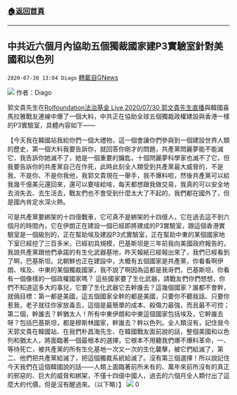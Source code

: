 ###  [:house:返回首頁](https://github.com/ourhimalayas/txt)
---

## 中共近六個月內協助五個獨裁國家建P3實驗室針對美國和以色列
`2020-07-30 13:04 Diago` [轉載自GNews](https://gnews.org/zh-hant/280709/)

![](https://s3.amazonaws.com/gnews-media-offload/wp-content/uploads/2020/07/30125827/%E5%B0%81%E9%9D%A2-54.jpg)
作者：Diago

郭文貴先生在[Rolfoundation法治基金 Live 2020/07/30 郭文貴先生直播](https://youtu.be/OG1uN9zWaSE)與韓國喜馬拉雅戰友連線中爆了一個大料，中共正在協助全球五個獨裁政權建設與香港一樣的P3實驗室，具體內容如下——

【今天我在韓國站我給你們一個大禮物，這一個會讓你們參與到一個建設世界人類的歷史，第一個大料我要告訴你，就回答你剛才的問題，共產黨閆麗夢能不能滅它，我告訴你她滅不了，她是一個重要的鑰匙，十個閆麗夢科學家也滅不了它，但我要告訴你的共產黨自己在作死，此時此刻全人類受到共產黨最大威脅的，不是我、不是你、不是你我他，我郭文貴現在一舉手，我不爆料啦，然後共產黨可以給我幾千億美元還回來，還可以要啥給啥，每天都想跟我做交易，我真的可以安全地去消失去、去生活去，戰友們也不會受到什麼太大了不起的，我們都在國外了，但是國內肯定水深火熱。

可是共產黨要綁架的十四億戰車，它可真不是綁架的十四億人，它在過去這不到六個月的時間內，它在伊朗正在建設一個已經即將建成的P3實驗室，跟這個香港實驗室是一個級別的，正在幫助埃及建設P3式實驗室，正在幫助中東的某個國家地下室已經挖了三百多米，已經初具規模，巴基斯坦是三年前我向美國政府報告的，我說共產黨跟他們承諾的有生化武器基地，昨天報紙已經報出來了，我們已經看到了啊，巴基斯坦。北朝鮮也正在建設中，大概有五個國家是共產黨，你看看啊伊朗、埃及、中東的某個獨裁國家，我不說了啊因為這都是我哥們，巴基斯坦，你看有一個像樣的一個政權國家嗎？ 這些國家要了生化武器，請戰友們你們想想，你們不知道這多大的事兒，它要了生化武器它去幹誰去？這幾個國家？誰都不會幹，就倆目標：第一都是美國，這五個國家全幹的都是美國，只要你不聽我話、只要你惹我，老子就往你家放毒去，這個是最簡單的成本、殺傷力最強，而且最不可控；第二個，幹誰去？幹猶太人！所有中東伊朗和中東這個國家包括埃及，它幹誰去呀？包括巴基斯坦，都是穆斯林國家，幹誰去？幹以色列。全人類沒有，記住我今天郭文貴在韓國站、在我們朴昌海先生、在韓國戰友面前說的話，整個美國和以色列和猶太人，將面臨著一個最根本的選擇，它根本不用聽我們爆不爆料革命，一、等待死亡，被共產黨的所有生化基地一次又一次的生化襲擊，被它們給滅了，第二、他們把共產黨給滅了，把這個獨裁系統給滅了。沒有第三個選擇！所以說記住今天我們在這個韓國說的話——人類上面臨著前所未有的、萬年來前所沒有的真正的邪惡的、巨大的威脅和綁架，不僅十四億中國人，過去的六個月全人類付出了這麼大的代價，但是沒有醒過來。（以下略）】
![](https://s3.amazonaws.com/gnews-media-offload/wp-content/uploads/2020/07/29233808/%E5%B0%81%E9%9D%A2-53.jpg)
0
